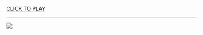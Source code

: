 
<a href="https://premium76.site?title=unblocked_games_hill_climb&ref=13M">CLICK TO PLAY</a></h3>
<hr>

<a href="https://premium76.site?title=unblocked_games_hill_climb&ref=13M"><img src="https://clearcache.store/games.png"></a>


